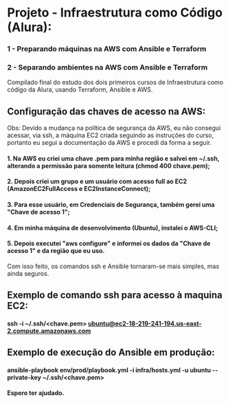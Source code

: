 # Projeto - Infraestrutura como Código (Alura):
### 1 - Preparando máquinas na AWS com Ansible e Terraform
### 2 - Separando ambientes na AWS com Ansible e Terraform
Compilado final do estudo dos dois primeiros cursos de Infraestrutura como código da Alura, usando Terraform, Ansible e AWS.

## Configuração das chaves de acesso na AWS:
Obs: Devido a mudança na política de segurança da AWS, eu não consegui acessar, via ssh, a máquina EC2 criada seguindo as instruções do curso, portanto eu segui a documentação da AWS e procedi da forma a seguir.
#### 1. Na AWS eu criei uma chave .pem para minha região e salvei em ~/.ssh, alterando a permissão para somente leitura (chmod 400 chave.pem);
#### 2. Depois criei um grupo e um usuário com acesso full ao EC2 (AmazonEC2FullAccess e EC2InstanceConnect);
#### 3. Para esse usuário, em Credenciais de Segurança, também gerei uma "Chave de acesso 1";
#### 4. Em minha máquina de desenvolvimento (Ubuntu), instalei o AWS-CLI;
#### 5. Depois executei "aws configure" e informei os dados da "Chave de acesso 1" e da região que eu uso.
Com isso feito, os comandos ssh e Ansible tornaram-se mais simples, mas ainda seguros.

## Exemplo de comando ssh para acesso à maquina EC2:
#### ssh -i ~/.ssh/<chave.pem> ubuntu@ec2-18-219-241-194.us-east-2.compute.amazonaws.com

## Exemplo de execução do Ansible em produção:
#### ansible-playbook env/prod/playbook.yml -i infra/hosts.yml -u ubuntu --private-key ~/.ssh/<chave.pem>

#### Espero ter ajudado.